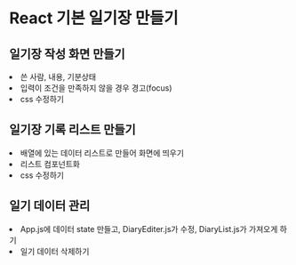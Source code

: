 <h1>React 기본 일기장 만들기</h1>

<h2>일기장 작성 화면 만들기</h2>
<li>쓴 사람, 내용, 기분상태</li>
<li>입력이 조건을 만족하지 않을 경우 경고(focus)</li>
<li>css 수정하기</li>

<h2>일기장 기록 리스트 만들기</h2>
<li>배열에 있는 데이터 리스트로 만들어 화면에 띄우기</li>
<li>리스트 컴포넌트화</li>
<li>css 수정하기</li>

<h2>일기 데이터 관리</h2>
<li>App.js에 데이터 state 만들고, DiaryEditer.js가 수정, DiaryList.js가 가져오게 하기</li>
<li>일기 데이터 삭제하기</li>
